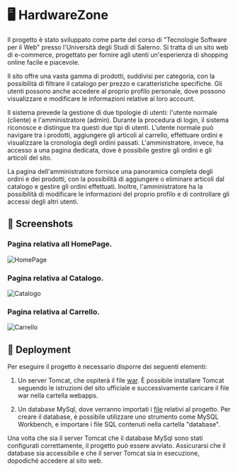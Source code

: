 # 🖥️ HardwareZone

Il progetto è stato sviluppato come parte del corso di "Tecnologie Software per il Web" presso l'Università degli Studi di Salerno. Si tratta di un sito web di e-commerce, progettato per fornire agli utenti un'esperienza di shopping online facile e piacevole.

Il sito offre una vasta gamma di prodotti, suddivisi per categoria, con la possibilità di filtrare il catalogo per prezzo e caratteristiche specifiche. Gli utenti possono anche accedere al proprio profilo personale, dove possono visualizzare e modificare le informazioni relative al loro account.

Il sistema prevede la gestione di due tipologie di utenti: l'utente normale (cliente) e l'amministratore (admin). Durante la procedura di login, il sistema riconosce e distingue tra questi due tipi di utenti. L'utente normale può navigare tra i prodotti, aggiungere gli articoli al carrello, effettuare ordini e visualizzare la cronologia degli ordini passati. L'amministratore, invece, ha accesso a una pagina dedicata, dove è possibile gestire gli ordini e gli articoli del sito.

La pagina dell'amministratore fornisce una panoramica completa degli ordini e dei prodotti, con la possibilità di aggiungere o eliminare articoli dal catalogo e gestire gli ordini effettuati. Inoltre, l'amministratore ha la possibilità di modificare le informazioni del proprio profilo e di controllare gli accessi degli altri utenti.
## 📸 Screenshots

### Pagina relativa all HomePage.
![HomePage](https://github.com/grauso-t/ecommerce/blob/master/Screenshot/HomePage.png)

### Pagina relativa al Catalogo.
![Catalogo](https://github.com/grauso-t/ecommerce/blob/master/Screenshot/Catalogo.png)

### Pagina relativa al Carrello.
![Carrello](https://github.com/grauso-t/ecommerce/blob/master/Screenshot/Carrello.png)
## 🔎 Deployment

Per eseguire il progetto è necessario disporre dei seguenti elementi:

1. Un server Tomcat, che ospiterà il file [war](https://github.com/grauso-t/ecommerce/blob/master/ecommerce-1.0-SNAPSHOT.war). È possibile installare Tomcat seguendo le istruzioni del sito ufficiale e successivamente caricare il file war nella cartella webapps.

2. Un database MySql, dove verranno importati i [file](https://github.com/grauso-t/ecommerce/tree/master/database) relativi al progetto. Per creare il database, è possibile utilizzare uno strumento come MySQL Workbench, e importare i file SQL contenuti nella cartella "database".

Una volta che sia il server Tomcat che il database MySql sono stati configurati correttamente, il progetto può essere avviato. Assicurarsi che il database sia accessibile e che il server Tomcat sia in esecuzione, dopodiché accedere al sito web.
